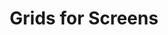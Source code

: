 ---
layout: home
title: "Grids for Screens"
details: |
  How does one create a grid when the dimensions and orientation of screens is so variable?

  ## Managing column width for screens. 

  Most of the concepts from grids for print apply to grids for the screen. We need to consider all the variability on various screens. 

  Set readable line-length on any device.
---